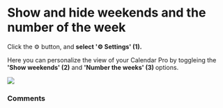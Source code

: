 # Show and hide weekends and the number of the week

<p class="no-margin">Click the ⚙️ button, and <b>select '⚙️ Settings' (1).</b></p>
<p class="no-margin"></p>
<p class="no-margin">Here you can personalize the view of your Calendar Pro by toggleing the <b>'Show weekends' (2)</b> and <b>'Number the weeks' (3) </b>options. </p>
<p class="no-margin"></p>
<div class="intercom-container"><img src="https://downloads.intercomcdn.com/i/o/831385484/0b8aba9e4dbfc43080e7db4b/8.png"></div><p class="no-margin"></p>

### Comments

<Commentaire />